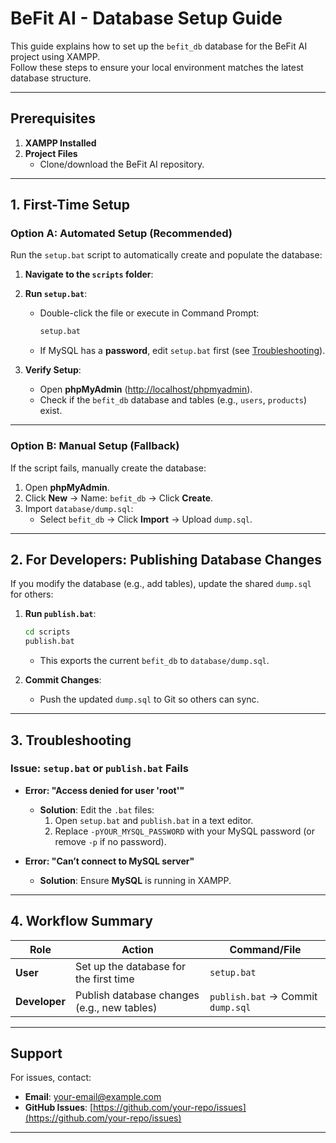 # **BeFit AI - Database Setup Guide**

This guide explains how to set up the `befit_db` database for the BeFit AI project using XAMPP.  
Follow these steps to ensure your local environment matches the latest database structure.

---

## **Prerequisites**
1. **XAMPP Installed**  
2. **Project Files**  
   - Clone/download the BeFit AI repository.  

---

## **1. First-Time Setup**  
### **Option A: Automated Setup (Recommended)**  
Run the `setup.bat` script to automatically create and populate the database:  

1. **Navigate to the `scripts` folder**:  
2. **Run `setup.bat`**:  
   - Double-click the file or execute in Command Prompt:  
     ```bash
     setup.bat
     ```
   - If MySQL has a **password**, edit `setup.bat` first (see [Troubleshooting](#troubleshooting)).  

3. **Verify Setup**:  
   - Open **phpMyAdmin** ([http://localhost/phpmyadmin](http://localhost/phpmyadmin)).  
   - Check if the `befit_db` database and tables (e.g., `users`, `products`) exist.  

---

### **Option B: Manual Setup (Fallback)**  
If the script fails, manually create the database:  
1. Open **phpMyAdmin**.  
2. Click **New** → Name: `befit_db` → Click **Create**.  
3. Import `database/dump.sql`:  
   - Select `befit_db` → Click **Import** → Upload `dump.sql`.  

---

## **2. For Developers: Publishing Database Changes**  
If you modify the database (e.g., add tables), update the shared `dump.sql` for others:  

1. **Run `publish.bat`**:  
   ```bash
   cd scripts
   publish.bat
   ```
   - This exports the current `befit_db` to `database/dump.sql`.  

2. **Commit Changes**:  
   - Push the updated `dump.sql` to Git so others can sync.  

---

## **3. Troubleshooting**  
### **Issue: `setup.bat` or `publish.bat` Fails**  
- **Error: "Access denied for user 'root'"**  
  - **Solution**: Edit the `.bat` files:  
    1. Open `setup.bat` and `publish.bat` in a text editor.  
    2. Replace `-pYOUR_MYSQL_PASSWORD` with your MySQL password (or remove `-p` if no password).  

- **Error: "Can’t connect to MySQL server"**  
  - **Solution**: Ensure **MySQL** is running in XAMPP.  

---

## **4. Workflow Summary**  
| Role          | Action                                                                 | Command/File               |  
|---------------|-----------------------------------------------------------------------|----------------------------|  
| **User**      | Set up the database for the first time                                | `setup.bat`                |  
| **Developer** | Publish database changes (e.g., new tables)                          | `publish.bat` → Commit `dump.sql` |  

---

## **Support**  
For issues, contact:  
- **Email**: your-email@example.com  
- **GitHub Issues**: [https://github.com/your-repo/issues](https://github.com/your-repo/issues)  

---
